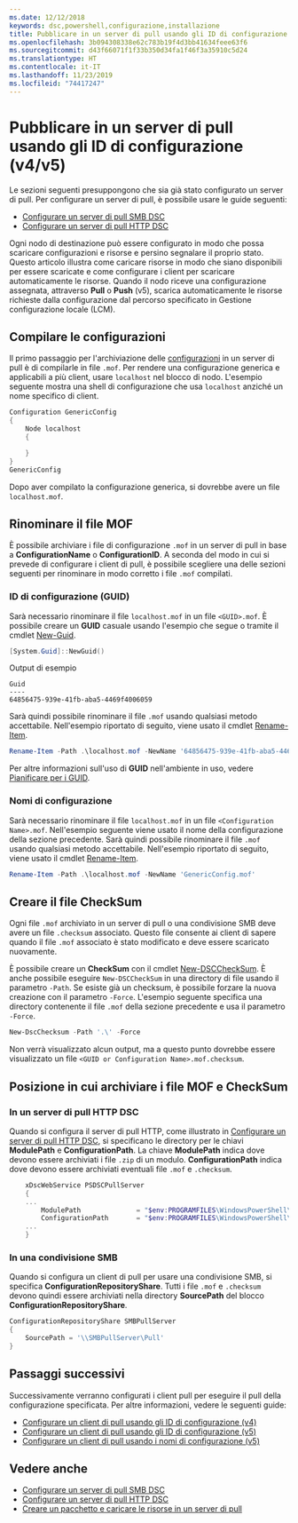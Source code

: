 ```yaml
---
ms.date: 12/12/2018
keywords: dsc,powershell,configurazione,installazione
title: Pubblicare in un server di pull usando gli ID di configurazione (v4/v5)
ms.openlocfilehash: 3b094308338e62c783b19f4d3bb41634feee63f6
ms.sourcegitcommit: d43f66071f1f33b350d34fa1f46f3a35910c5d24
ms.translationtype: HT
ms.contentlocale: it-IT
ms.lasthandoff: 11/23/2019
ms.locfileid: "74417247"
---
```

# <a name="publish-to-a-pull-server-using-configuration-ids-v4v5"></a>Pubblicare in un server di pull usando gli ID di configurazione (v4/v5)

Le sezioni seguenti presuppongono che sia già stato configurato un server di pull. Per configurare un server di pull, è possibile usare le guide seguenti:

- [Configurare un server di pull SMB DSC](pullServerSmb.md)
- [Configurare un server di pull HTTP DSC](pullServer.md)

Ogni nodo di destinazione può essere configurato in modo che possa scaricare configurazioni e risorse e persino segnalare il proprio stato. Questo articolo illustra come caricare risorse in modo che siano disponibili per essere scaricate e come configurare i client per scaricare automaticamente le risorse. Quando il nodo riceve una configurazione assegnata, attraverso **Pull** o **Push** (v5), scarica automaticamente le risorse richieste dalla configurazione dal percorso specificato in Gestione configurazione locale (LCM).

## <a name="compile-configurations"></a>Compilare le configurazioni

Il primo passaggio per l'archiviazione delle [configurazioni](../configurations/configurations.md) in un server di pull è di compilarle in file `.mof`. Per rendere una configurazione generica e applicabili a più client, usare `localhost` nel blocco di nodo. L'esempio seguente mostra una shell di configurazione che usa `localhost` anziché un nome specifico di client.

```powershell
Configuration GenericConfig
{
    Node localhost
    {

    }
}
GenericConfig
```

Dopo aver compilato la configurazione generica, si dovrebbe avere un file `localhost.mof`.

## <a name="renaming-the-mof-file"></a>Rinominare il file MOF

È possibile archiviare i file di configurazione `.mof` in un server di pull in base a **ConfigurationName** o **ConfigurationID**. A seconda del modo in cui si prevede di configurare i client di pull, è possibile scegliere una delle sezioni seguenti per rinominare in modo corretto i file `.mof` compilati.

### <a name="configuration-ids-guid"></a>ID di configurazione (GUID)

Sarà necessario rinominare il file `localhost.mof` in un file `<GUID>.mof`. È possibile creare un **GUID** casuale usando l'esempio che segue o tramite il cmdlet [New-Guid](/powershell/module/microsoft.powershell.utility/new-guid).

```powershell
[System.Guid]::NewGuid()
```

Output di esempio

```Output
Guid
----
64856475-939e-41fb-aba5-4469f4006059
```

Sarà quindi possibile rinominare il file `.mof` usando qualsiasi metodo accettabile. Nell'esempio riportato di seguito, viene usato il cmdlet [Rename-Item](/powershell/module/microsoft.powershell.management/rename-item).

```powershell
Rename-Item -Path .\localhost.mof -NewName '64856475-939e-41fb-aba5-4469f4006059.mof'
```

Per altre informazioni sull'uso di **GUID** nell'ambiente in uso, vedere [Pianificare per i GUID](/powershell/scripting/dsc/secureserver#guids).

### <a name="configuration-names"></a>Nomi di configurazione

Sarà necessario rinominare il file `localhost.mof` in un file `<Configuration Name>.mof`. Nell'esempio seguente viene usato il nome della configurazione della sezione precedente. Sarà quindi possibile rinominare il file `.mof` usando qualsiasi metodo accettabile. Nell'esempio riportato di seguito, viene usato il cmdlet [Rename-Item](/powershell/module/microsoft.powershell.management/rename-item).

```powershell
Rename-Item -Path .\localhost.mof -NewName 'GenericConfig.mof'
```

## <a name="create-the-checksum"></a>Creare il file CheckSum

Ogni file `.mof` archiviato in un server di pull o una condivisione SMB deve avere un file `.checksum` associato.
Questo file consente ai client di sapere quando il file `.mof` associato è stato modificato e deve essere scaricato nuovamente.

È possibile creare un **CheckSum** con il cmdlet [New-DSCCheckSum](/powershell/module/psdesiredstateconfiguration/new-dscchecksum). È anche possibile eseguire `New-DSCCheckSum` in una directory di file usando il parametro `-Path`.
Se esiste già un checksum, è possibile forzare la nuova creazione con il parametro `-Force`. L'esempio seguente specifica una directory contenente il file `.mof` della sezione precedente e usa il parametro `-Force`.

```powershell
New-DscChecksum -Path '.\' -Force
```

Non verrà visualizzato alcun output, ma a questo punto dovrebbe essere visualizzato un file `<GUID or Configuration Name>.mof.checksum`.

## <a name="where-to-store-mof-files-and-checksums"></a>Posizione in cui archiviare i file MOF e CheckSum

### <a name="on-a-dsc-http-pull-server"></a>In un server di pull HTTP DSC

Quando si configura il server di pull HTTP, come illustrato in [Configurare un server di pull HTTP DSC](pullServer.md), si specificano le directory per le chiavi **ModulePath** e **ConfigurationPath**. La chiave **ModulePath** indica dove devono essere archiviati i file `.zip` di un modulo. **ConfigurationPath** indica dove devono essere archiviati eventuali file `.mof` e `.checksum`.

```powershell
    xDscWebService PSDSCPullServer
    {
    ...
        ModulePath              = "$env:PROGRAMFILES\WindowsPowerShell\DscService\Modules"
        ConfigurationPath       = "$env:PROGRAMFILES\WindowsPowerShell\DscService\Configuration"
    ...
    }

```

### <a name="on-an-smb-share"></a>In una condivisione SMB

Quando si configura un client di pull per usare una condivisione SMB, si specifica **ConfigurationRepositoryShare**.
Tutti i file `.mof` e `.checksum` devono quindi essere archiviati nella directory **SourcePath** del blocco **ConfigurationRepositoryShare**.

```powershell
ConfigurationRepositoryShare SMBPullServer
{
    SourcePath = '\\SMBPullServer\Pull'
}
```

## <a name="next-steps"></a>Passaggi successivi

Successivamente verranno configurati i client pull per eseguire il pull della configurazione specificata. Per altre informazioni, vedere le seguenti guide:

- [Configurare un client di pull usando gli ID di configurazione (v4)](pullClientConfigId4.md)
- [Configurare un client di pull usando gli ID di configurazione (v5)](pullClientConfigId.md)
- [Configurare un client di pull usando i nomi di configurazione (v5)](pullClientConfigNames.md)

## <a name="see-also"></a>Vedere anche

- [Configurare un server di pull SMB DSC](pullServerSmb.md)
- [Configurare un server di pull HTTP DSC](pullServer.md)
- [Creare un pacchetto e caricare le risorse in un server di pull](package-upload-resources.md)
